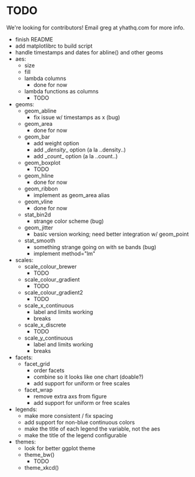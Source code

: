 # TODO
We're looking for contributors! Email greg at yhathq.com for more info.
- finish README
- add matplotlibrc to build script
- handle timestamps and dates for abline() and other geoms
- aes:
    - size
    - fill
    - lambda columns
        - done for now
    - lambda functions as columns
        - TODO
- geoms:
    - geom_abline
        - fix issue w/ timestamps as x (bug)
    - geom_area
        - done for now
    - geom_bar
        - add weight option
        - add \__density__ option (a la ..density..)
        - add \__count__ option (a la ..count..)
    - geom_boxplot
        - TODO
    - geom_hline
        - done for now
    - geom_ribbon
        - implement as geom_area alias
    - geom_vline
        - done for now
    - stat_bin2d
        - strange color scheme (bug)
    - geom_jitter
        - basic version working; need better integration w/ geom_point
    - stat_smooth
        - something strange going on with se bands (bug)
        - implement method="lm"
- scales:
    - scale_colour_brewer
        - TODO
    - scale_colour_gradient
        - TODO
    - scale_colour_gradient2
        - TODO
    - scale_x_continuous
        - label and limits working
        - breaks
    - scale_x_discrete
        - TODO
    - scale_y_continuous
        - label and limits working
        - breaks
- facets:
    - facet_grid
        - order facets
        - combine so it looks like one chart (doable?)
        - add support for uniform or free scales
    - facet_wrap
        - remove extra axs from figure
        - add support for uniform or free scales
- legends:
    - make more consistent / fix spacing
    - add support for non-blue continuous colors
    - make the title of each legend the variable, not the aes
    - make the title of the legend configurable
- themes:
    - look for better ggplot theme
    - theme_bw()
        - TODO
    - theme_xkcd()

